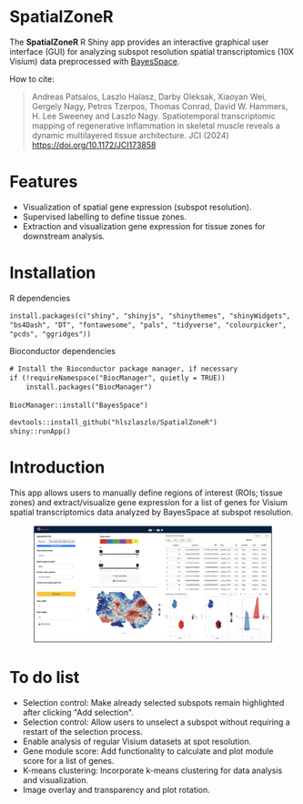 # SpatialZoneR

The **SpatialZoneR** R Shiny app provides an interactive graphical user interface (GUI) for analyzing subspot resolution spatial transcriptomics (10X Visium) data preprocessed with [BayesSpace](https://doi.org/10.1038/s41587-021-00935-2).

How to cite:
> Andreas Patsalos, Laszlo Halasz, Darby Oleksak, Xiaoyan Wei, Gergely Nagy, Petros Tzerpos, Thomas Conrad, David W. Hammers, H. Lee Sweeney and Laszlo Nagy. Spatiotemporal transcriptomic mapping of regenerative inflammation in skeletal muscle reveals a dynamic multilayered tissue architecture. JCI (2024) https://doi.org/10.1172/JCI173858

# Features
- Visualization of spatial gene expression (subspot resolution).
- Supervised labelling to define tissue zones.
- Extraction and visualization gene expression for tissue zones for downstream analysis.

# Installation

R dependencies
```
install.packages(c("shiny", "shinyjs", "shinythemes", "shinyWidgets", "bs4Dash", "DT", "fontawesome", "pals", "tidyverse", "colourpicker", "pcds", "ggridges"))
```

Bioconductor dependencies
```
# Install the Bioconductor package manager, if necessary
if (!requireNamespace("BiocManager", quietly = TRUE))
    install.packages("BiocManager")

BiocManager::install("BayesSpace")
```

```
devtools::install_github("hlszlaszlo/SpatialZoneR")
shiny::runApp()
```

# Introduction
This app allows users to manually define regions of interest (ROIs; tissue zones) and extract/visualize gene expression for a list of genes for Visium spatial transcriptomics data analyzed by BayesSpace at subspot resolution.

<figure>
<img src="./www/SpatialZoneR.png" alt="SpatialZoneR" />
</figure>

# To do list
- Selection control: Make already selected subspots remain highlighted after clicking "Add selection".
- Selection control: Allow users to unselect a subspot without requiring a restart of the selection process.
- Enable analysis of regular Visium datasets at spot resolution.
- Gene module score: Add functionality to calculate and plot module score for a list of genes.
- K-means clustering: Incorporate k-means clustering for data analysis and visualization.
- Image overlay and transparency and plot rotation.
